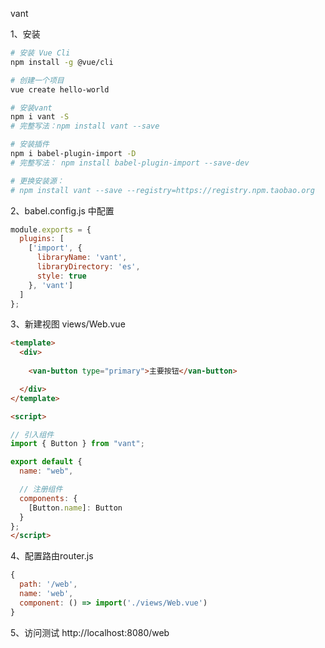 vant

1、安装
```bash
# 安装 Vue Cli
npm install -g @vue/cli

# 创建一个项目
vue create hello-world

# 安装vant 
npm i vant -S
# 完整写法：npm install vant --save

# 安装插件 
npm i babel-plugin-import -D
# 完整写法： npm install babel-plugin-import --save-dev

# 更换安装源：
# npm install vant --save --registry=https://registry.npm.taobao.org
```

2、babel.config.js 中配置
```js
module.exports = {
  plugins: [
    ['import', {
      libraryName: 'vant',
      libraryDirectory: 'es',
      style: true
    }, 'vant']
  ]
};
```

3、新建视图 views/Web.vue
```html
<template>
  <div>
    
    <van-button type="primary">主要按钮</van-button>

  </div>
</template>

<script>

// 引入组件
import { Button } from "vant";

export default {
  name: "web",

  // 注册组件
  components: {
    [Button.name]: Button
  }
};
</script>

```

4、配置路由router.js
```js
{
  path: '/web',
  name: 'web',
  component: () => import('./views/Web.vue')
}
```

5、访问测试
http://localhost:8080/web
